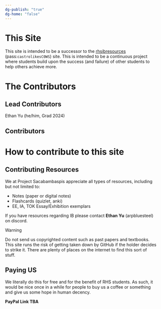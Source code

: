 ```yaml
---
dg-publish: "true"
dg-home: "false"
---
```

# This Site

This site is intended to be a successor to the [rhsibresources](https://rhsibresources.wixsite.com/bettergrind) (pass:`castrolikesC0WS`) site. This is intended to be a continuous project where students build upon the success (and failure) of other students to help others achieve more.

# The Contributors

## Lead Contributors

Ethan Yu (he/him, Grad 2024)

## Contributors


# How to contribute to this site

## Contributing Resources

We at Project Sacabambaspis appreciate all types of resources, including but not limited to:

- Notes (paper or digital notes)
- Flashcards (quizlet, anki)
- EE, IA, TOK Essay/Exhibition exemplars

If you have resources regarding IB please contact **Ethan Yu** (arpbluesteel) on discord.

>[!warning]
>Do not send us copyrighted content such as past papers and textbooks. This site runs the risk of getting taken down by GitHub if the holder decides to strike it. There are plenty of places on the internet to find this sort of stuff.
## Paying US

We literally do this for free and for the benefit of RHS students. As such, it would be nice once in a while for people to buy us a coffee or something and give us some hope in human decency.

**PayPal Link TBA**

